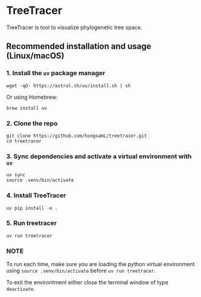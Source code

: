 # TreeTracer

TreeTracer is tool to visualize phylogenetic tree space.

## Recommended installation and usage (Linux/macOS)

### 1. Install the `uv` package manager

```
wget -qO- https://astral.sh/uv/install.sh | sh
```

Or using Homebrew:

```
brew install uv
```

### 2. Clone the repo

```
git clone https://github.com/hongsamL/treetracer.git
cd treetracer
```
### 3. Sync dependencies and activate a virtual environment with `uv`

```
uv sync
source .venv/bin/activate
```
### 4. Install TreeTracer
```
uv pip install -e .
```

### 5. Run treetracer

```
uv run treetracer
```

### NOTE

To run each time, make sure you are loading the python virtual environment using `source .venv/bin/activate` before `uv run treetracer`.

To exit the environtment either close the terminal window of type `deactivate`.